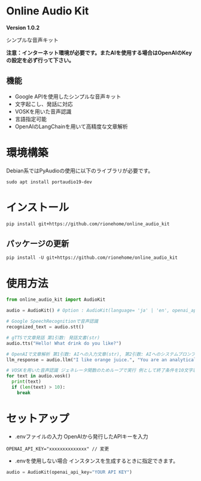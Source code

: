 # Online Audio Kit
**Version 1.0.2**

シンプルな音声キット

**注意：インターネット環境が必要です。またAIを使用する場合はOpenAIのKeyの設定を必ず行って下さい。**

## 機能
+ Google APIを使用したシンプルな音声キット
+ 文字起こし、発話に対応
+ VOSKを用いた音声認識
+ 言語指定可能
+ OpenAIのLangChainを用いて高精度な文章解析

# 環境構築
Debian系ではPyAudioの使用に以下のライブラリが必要です。
```shell:ubuntu
sudo apt install portaudio19-dev
```
# インストール
```shell
pip install git+https://github.com/rionehome/online_audio_kit
```

## パッケージの更新
```shell
pip install -U git+https://github.com/rionehome/online_audio_kit
```

# 使用方法
```python
from online_audio_kit import AudioKit

audio = AudioKit() # Option : AudioKit(language= 'ja' | 'en', openai_api_key=str) 

# Google SpeechRecognitionで音声認識
recognized_text = audio.stt()

# gTTSで文章発話 第1引数: 発話文書(str)
audio.tts("Hello! What drink do you like?")

# OpenAIで文章解析 第1引数: AIへの入力文章(str), 第2引数: AIへのシステムプロンプト(str)
llm_response = audio.llm("I like orange juice.", "You are an analytical AI.  Extract only your favorite drinks from the input text and output the names of the drinks as an array. Example, Human: I like orange juice but I don't like coffee. You: ['orange juice'], Human: My favorite drink is grape juice and apple juice. You: ['grape juice','apple juice']")

# VOSKを用いた音声認識 ジェネレータ関数のためループで実行 例として終了条件を10文字以上の認識としている
for text in audio.vosk()
  print(text)
  if (len(text) > 10):
    break
```

# セットアップ
+ .envファイルの入力
OpenAIから発行したAPIキーを入力
```sh:.env
OPENAI_API_KEY="xxxxxxxxxxxxxx" // 変更
```
+ .envを使用しない場合
インスタンスを生成するときに指定できます。
```python
audio = AudioKit(openai_api_key="YOUR API KEY")
```

